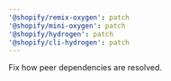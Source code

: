 ```yaml
---
'@shopify/remix-oxygen': patch
'@shopify/mini-oxygen': patch
'@shopify/hydrogen': patch
'@shopify/cli-hydrogen': patch
---
```


Fix how peer dependencies are resolved.
